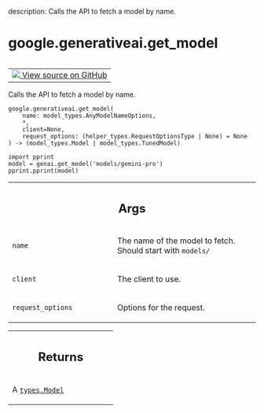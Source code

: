 description: Calls the API to fetch a model by name.

<div itemscope itemtype="http://developers.google.com/ReferenceObject">
<meta itemprop="name" content="google.generativeai.get_model" />
<meta itemprop="path" content="Stable" />
</div>

# google.generativeai.get_model

<!-- Insert buttons and diff -->

<table class="tfo-notebook-buttons tfo-api nocontent" align="left">
<td>
  <a target="_blank" href="https://github.com/google/generative-ai-python/blob/master/google/generativeai/models.py#L33-L63">
    <img src="https://www.tensorflow.org/images/GitHub-Mark-32px.png" />
    View source on GitHub
  </a>
</td>
</table>



Calls the API to fetch a model by name.


<pre class="devsite-click-to-copy prettyprint lang-py tfo-signature-link">
<code>google.generativeai.get_model(
    name: model_types.AnyModelNameOptions,
    *,
    client=None,
    request_options: (helper_types.RequestOptionsType | None) = None
) -> (model_types.Model | model_types.TunedModel)
</code></pre>



<!-- Placeholder for "Used in" -->

```
import pprint
model = genai.get_model('models/gemini-pro')
pprint.pprint(model)
```

<!-- Tabular view -->
 <table class="responsive fixed orange">
<colgroup><col width="214px"><col></colgroup>
<tr><th colspan="2"><h2 class="add-link">Args</h2></th></tr>

<tr>
<td>

`name`<a id="name"></a>

</td>
<td>

The name of the model to fetch. Should start with `models/`

</td>
</tr><tr>
<td>

`client`<a id="client"></a>

</td>
<td>

The client to use.

</td>
</tr><tr>
<td>

`request_options`<a id="request_options"></a>

</td>
<td>

Options for the request.

</td>
</tr>
</table>



<!-- Tabular view -->
 <table class="responsive fixed orange">
<colgroup><col width="214px"><col></colgroup>
<tr><th colspan="2"><h2 class="add-link">Returns</h2></th></tr>
<tr class="alt">
<td colspan="2">

A <a href="../../google/generativeai/types/Model.md"><code>types.Model</code></a>

</td>
</tr>

</table>

